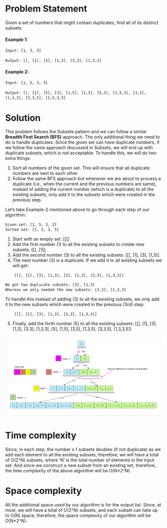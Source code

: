 # Problem Statement
Given a set of numbers that might contain duplicates, find all of its distinct subsets.

#### Example 1:
```
Input: [1, 3, 3]

Output: [], [1], [3], [1,3], [3,3], [1,3,3]
```
#### Example 2:
```
Input: [1, 5, 3, 3]

Output: [], [1], [5], [3], [1,5], [1,3], [5,3], [1,5,3], [3,3], [1,3,3], [3,3,5], [1,5,3,3] 
```

# Solution
This problem follows the Subsets pattern and we can follow a similar **Breadth First Search (BFS)** approach. The only additional thing we need to do is handle duplicates. Since the given set can have duplicate numbers, if we follow the same approach discussed in Subsets, we will end up with duplicate subsets, which is not acceptable. To handle this, we will do two extra things:
1. Sort all numbers of the given set. This will ensure that all duplicate numbers are next to each other.
2. Follow the same BFS approach but whenever we are about to process a duplicate (i.e., when the current and the previous numbers are same), instead of adding the current number (which is a duplicate) to all the existing subsets, only add it to the subsets which were created in the previous step.

Let’s take Example-2 mentioned above to go through each step of our algorithm:
```
Given set: [1, 5, 3, 3]  
Sorted set: [1, 3, 3, 5]
```

1. Start with an empty set: [[]]
2. Add the first number (1) to all the existing subsets to create new subsets: [[], [1]];
3. Add the second number (3) to all the existing subsets: [[], [1], [3], [1,3]].
4. The next number (3) is a duplicate. If we add it to all existing subsets we will get:
```
    [[], [1], [3], [1,3], [3], [1,3], [3,3], [1,3,3]]
```

```
We got two duplicate subsets: [3], [1,3]  
Whereas we only needed the new subsets: [3,3], [1,3,3]  
```

To handle this instead of adding (3) to all the existing subsets, we only add it to the new subsets which were created in the previous (3rd) step:
```
    [[], [1], [3], [1,3], [3,3], [1,3,3]]
```

5. Finally, add the forth number (5) to all the existing subsets: [[], [1], [3], [1,3], [3,3], [1,3,3], [5], [1,5], [3,5], [1,3,5], [3,3,5], [1,3,3,5]]

![alt text][logo]

[logo]: https://github.com/kai-ion/Grokking-the-coding-Interview/blob/main/10.%20Pattern%20Subsets/2.%20Subsets%20With%20Duplicates%20(easy)/Example.PNG "example"

# Time complexity
Since, in each step, the number o   f subsets doubles (if not duplicate) as we add each element to all the existing subsets, therefore, we will have a total of O(2^N) subsets, where ‘N’ is the total number of elements in the input set. And since we construct a new subset from an existing set, therefore, the time complexity of the above algorithm will be O(N*2^N).

# Space complexity
All the additional space used by our algorithm is for the output list. Since, at most, we will have a total of O(2^N) subsets, and each subset can take up to O(N) space, therefore, the space complexity of our algorithm will be O(N*2^N).
